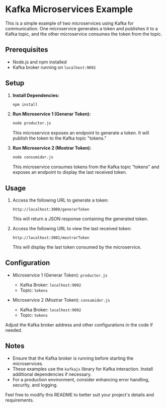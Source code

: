 # Kafka Microservices Example

This is a simple example of two microservices using Kafka for communication. One microservice generates a token and publishes it to a Kafka topic, and the other microservice consumes the token from the topic.

## Prerequisites

- Node.js and npm installed
- Kafka broker running on `localhost:9092`

## Setup

1. **Install Dependencies:**

    ```bash
    npm install
    ```

2. **Run Microservice 1 (Generar Token):**

    ```bash
    node productor.js
    ```

    This microservice exposes an endpoint to generate a token. It will publish the token to the Kafka topic "tokens."

3. **Run Microservice 2 (Mostrar Token):**

    ```bash
    node consumidor.js
    ```

    This microservice consumes tokens from the Kafka topic "tokens" and exposes an endpoint to display the last received token.

## Usage

1. Access the following URL to generate a token:

    ```
    http://localhost:3000/generarToken
    ```

    This will return a JSON response containing the generated token.

2. Access the following URL to view the last received token:

    ```
    http://localhost:3001/mostrarToken
    ```

    This will display the last token consumed by the microservice.

## Configuration

- Microservice 1 (Generar Token): `productor.js`
  - Kafka Broker: `localhost:9092`
  - Topic: `tokens`

- Microservice 2 (Mostrar Token): `consumidor.js`
  - Kafka Broker: `localhost:9092`
  - Topic: `tokens`

Adjust the Kafka broker address and other configurations in the code if needed.

## Notes

- Ensure that the Kafka broker is running before starting the microservices.
- These examples use the `kafkajs` library for Kafka interaction. Install additional dependencies if necessary.
- For a production environment, consider enhancing error handling, security, and logging.

Feel free to modify this README to better suit your project's details and requirements.
